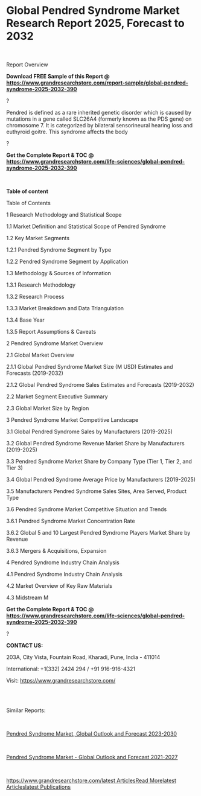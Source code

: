 <h1>Global Pendred Syndrome Market Research Report 2025, Forecast to 2032</h1><br/><p>Report Overview</p>
 
 
 
 <div><b>Download FREE Sample of this Report @ <a href="https://www.grandresearchstore.com/report-sample/global-pendred-syndrome-2025-2032-390">https://www.grandresearchstore.com/report-sample/global-pendred-syndrome-2025-2032-390</a></b></div>
 
 
 
 <p>? </p>
 
 
 
 <p>Pendred is defined as a rare inherited genetic disorder which is caused by mutations in a gene called SLC26A4 (formerly known as the PDS gene) on chromosome 7. It is categorized by bilateral sensorineural hearing loss and euthyroid goitre. This syndrome affects the body</p>
 
 
 
 <p>? </p>
 
 
 
 <div><b>Get the Complete Report & TOC @ <a href="https://www.grandresearchstore.com/life-sciences/global-pendred-syndrome-2025-2032-390">https://www.grandresearchstore.com/life-sciences/global-pendred-syndrome-2025-2032-390</a></b></div>
 
 
 
 <p><br />
 
 <b>Table of content</b></p>
 
 
 
 <p>Table of Contents<br />
 
 1 Research Methodology and Statistical Scope<br />
 
 1.1 Market Definition and Statistical Scope of Pendred Syndrome<br />
 
 1.2 Key Market Segments<br />
 
 1.2.1 Pendred Syndrome Segment by Type<br />
 
 1.2.2 Pendred Syndrome Segment by Application<br />
 
 1.3 Methodology & Sources of Information<br />
 
 1.3.1 Research Methodology<br />
 
 1.3.2 Research Process<br />
 
 1.3.3 Market Breakdown and Data Triangulation<br />
 
 1.3.4 Base Year<br />
 
 1.3.5 Report Assumptions & Caveats<br />
 
 2 Pendred Syndrome Market Overview<br />
 
 2.1 Global Market Overview<br />
 
 2.1.1 Global Pendred Syndrome Market Size (M USD) Estimates and Forecasts (2019-2032)<br />
 
 2.1.2 Global Pendred Syndrome Sales Estimates and Forecasts (2019-2032)<br />
 
 2.2 Market Segment Executive Summary<br />
 
 2.3 Global Market Size by Region<br />
 
 3 Pendred Syndrome Market Competitive Landscape<br />
 
 3.1 Global Pendred Syndrome Sales by Manufacturers (2019-2025)<br />
 
 3.2 Global Pendred Syndrome Revenue Market Share by Manufacturers (2019-2025)<br />
 
 3.3 Pendred Syndrome Market Share by Company Type (Tier 1, Tier 2, and Tier 3)<br />
 
 3.4 Global Pendred Syndrome Average Price by Manufacturers (2019-2025)<br />
 
 3.5 Manufacturers Pendred Syndrome Sales Sites, Area Served, Product Type<br />
 
 3.6 Pendred Syndrome Market Competitive Situation and Trends<br />
 
 3.6.1 Pendred Syndrome Market Concentration Rate<br />
 
 3.6.2 Global 5 and 10 Largest Pendred Syndrome Players Market Share by Revenue<br />
 
 3.6.3 Mergers & Acquisitions, Expansion<br />
 
 4 Pendred Syndrome Industry Chain Analysis<br />
 
 4.1 Pendred Syndrome Industry Chain Analysis<br />
 
 4.2 Market Overview of Key Raw Materials<br />
 
 4.3 Midstream M</p>
 
 
 
 <div><b>Get the Complete Report & TOC @ <a href="https://www.grandresearchstore.com/life-sciences/global-pendred-syndrome-2025-2032-390">https://www.grandresearchstore.com/life-sciences/global-pendred-syndrome-2025-2032-390</a></b></div>
 
 
 
 <p>? </p>
 
 
 
 <p><b>CONTACT US:</b><br />
 
 203A, City Vista, Fountain Road, Kharadi, Pune, India - 411014<br />
 
 International: +1(332) 2424 294 / +91 916-916-4321<br />
 
 Visit: <a href="https://www.grandresearchstore.com/">https://www.grandresearchstore.com/</a><br />
 
 <br />
 
 <br />
 
 Similar Reports:<br />
 
 <br />
 
 <a href="https://www.grandresearchstore.com/life-sciences/global-pendred-syndrome-forecast-2023-2030-630">Pendred Syndrome Market, Global Outlook and Forecast 2023-2030</a><br />
 
 <br />
 
 <a href="https://www.grandresearchstore.com/life-sciences/global-pendred-syndrome-2021-2027-356">Pendred Syndrome Market - Global Outlook and Forecast 2021-2027</a><br />
 
 <br />
 
 <a href="https://gyeongbokgung.com">https://www.grandresearchstore.com/</a><a href="https://hallyeomaritime.com">latest Articles</a><a href="https://jingwansa.com">Read More</a><a href="https://nguoiviet.jp/">latest Articles</a><a href="https://www.intelmarketresearch.com/">latest Publications</a></p>